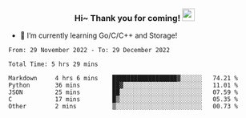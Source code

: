 <h3 align="center">
    Hi~ Thank you for coming!
    <img src="https://media.giphy.com/media/hvRJCLFzcasrR4ia7z/giphy.gif" width="25px">
</h3>

<!--
**pineapple-man/pineapple-man** is a ✨ _special_ ✨ repository because its `README.md` (this file) appears on your GitHub profile.

Here are some ideas to get you started:
- 🔭 I’m currently working on ...
- 🤔 I’m looking for help with ...
- 💬 Ask me about ...
- 📫 How to reach me: ...
- 😄 Pronouns: ...
- ⚡ Fun fact: 
- 👯 I’m looking to collaborate on kubernetes
-->
- 🌱 I’m currently learning Go/C/C++ and Storage!

<!--START_SECTION:waka-->

```text
From: 29 November 2022 - To: 29 December 2022

Total Time: 5 hrs 29 mins

Markdown     4 hrs 6 mins    ██████████████████▓░░░░░░   74.21 %
Python       36 mins         ██▓░░░░░░░░░░░░░░░░░░░░░░   11.01 %
JSON         25 mins         ██░░░░░░░░░░░░░░░░░░░░░░░   07.59 %
C            17 mins         █▒░░░░░░░░░░░░░░░░░░░░░░░   05.35 %
Other        2 mins          ▒░░░░░░░░░░░░░░░░░░░░░░░░   00.73 %
```

<!--END_SECTION:waka-->
